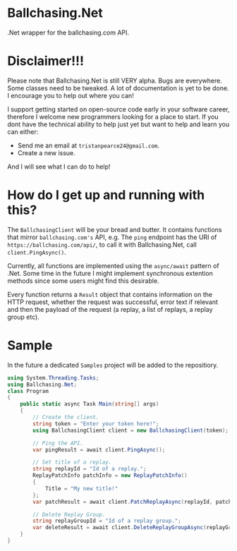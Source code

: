 # Ballchasing.Net
.Net wrapper for the ballchasing.com API.

# Disclaimer!!!
Please note that Ballchasing.Net is still VERY alpha. Bugs are everywhere. Some classes need to be tweaked. A lot of documentation is yet to be done. I encourage you to help out where you can!
 
I support getting started on open-source code early in your software career, therefore I welcome new programmers looking for a place to start. 
If you dont have the technical ability to help just yet but want to help and learn you can either: 
- Send me an email at `tristanpearce24@gmail.com`.
- Create a new issue.

And I will see what I can do to help!

# How do I get up and running with this?
The `BallchasingClient` will be your bread and butter. It contains functions that mirror `ballchasing.com's` API, e.g. The `ping` endpoint has the URI of `https://ballchasing.com/api/`, to call it with Ballchasing.Net, call `client.PingAsync()`.

Currently, all functions are implemented using the `async/await` pattern of .Net. Some time in the future I might implement synchronous extention methods since some users might find this desirable.

Every function returns a `Result` object that contains information on the HTTP request, whether the request was successful, error text if relevant and then the payload of the request (a replay, a list of replays, a replay group etc).

# Sample
In the future a dedicated `Samples` project will be added to the repositiory.
```csharp
using System.Threading.Tasks;
using Ballchasing.Net;
class Program
{
    public static async Task Main(string[] args)
    {
        // Create the client.
        string token = "Enter your token here!";
        using BallchasingClient client = new BallchasingClient(token);

        // Ping the API.
        var pingResult = await client.PingAsync();

        // Set title of a replay.
        string replayId = "Id of a replay.";
        ReplayPatchInfo patchInfo = new ReplayPatchInfo()
        {
            Title = "My new title!"
        };
        var patchResult = await client.PatchReplayAsync(replayId, patchInfo);

        // Delete Replay Group.
        string replayGroupId = "Id of a replay group.";
        var deleteResult = await client.DeleteReplayGroupAsync(replayGroupId);
    }
}
```
